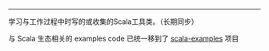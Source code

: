 ---

学习与工作过程中时写的或收集的Scala工具类。（长期同步）

与 Scala 生态相关的 examples code 已统一移到了 [scala-examples](https://github.com/jxnu-liguobin/scala-examples) 项目


